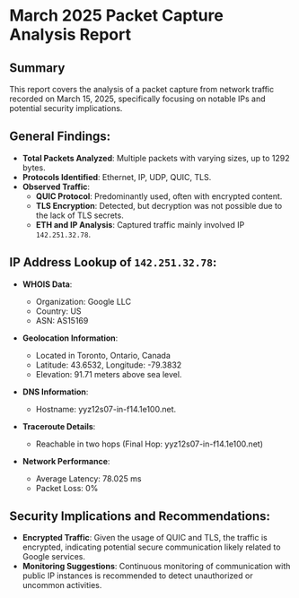 # March 2025 Packet Capture Analysis Report

## Summary

This report covers the analysis of a packet capture from network traffic recorded on March 15, 2025, specifically focusing on notable IPs and potential security implications.

## General Findings:
- **Total Packets Analyzed**: Multiple packets with varying sizes, up to 1292 bytes.
- **Protocols Identified**: Ethernet, IP, UDP, QUIC, TLS.
- **Observed Traffic**:
  - **QUIC Protocol**: Predominantly used, often with encrypted content. 
  - **TLS Encryption**: Detected, but decryption was not possible due to the lack of TLS secrets.
  - **ETH and IP Analysis**: Captured traffic mainly involved IP `142.251.32.78`.

## IP Address Lookup of `142.251.32.78`:
- **WHOIS Data**:
  - Organization: Google LLC
  - Country: US
  - ASN: AS15169

- **Geolocation Information**:
  - Located in Toronto, Ontario, Canada
  - Latitude: 43.6532, Longitude: -79.3832
  - Elevation: 91.71 meters above sea level.

- **DNS Information**:
  - Hostname: yyz12s07-in-f14.1e100.net.

- **Traceroute Details**:
  - Reachable in two hops (Final Hop: yyz12s07-in-f14.1e100.net)

- **Network Performance**:
  - Average Latency: 78.025 ms
  - Packet Loss: 0%

## Security Implications and Recommendations:
- **Encrypted Traffic**: Given the usage of QUIC and TLS, the traffic is encrypted, indicating potential secure communication likely related to Google services.
- **Monitoring Suggestions**: Continuous monitoring of communication with public IP instances is recommended to detect unauthorized or uncommon activities.